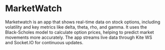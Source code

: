 # MarketWatch

Marketwatch is an app that shows real-time data on stock options, including volatility and key metrics like delta, theta, rho, and gamma. It uses the Black-Scholes model to calculate option prices, helping to predict market movements more accurately. The app streams live data through Kite WS and Socket.IO for continuous updates.
